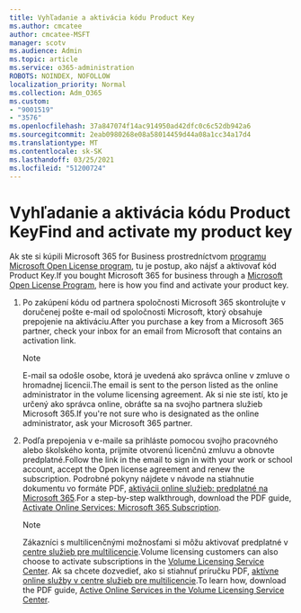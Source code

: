 ```yaml
---
title: Vyhľadanie a aktivácia kódu Product Key
ms.author: cmcatee
author: cmcatee-MSFT
manager: scotv
ms.audience: Admin
ms.topic: article
ms.service: o365-administration
ROBOTS: NOINDEX, NOFOLLOW
localization_priority: Normal
ms.collection: Adm_O365
ms.custom:
- "9001519"
- "3576"
ms.openlocfilehash: 37a847074f14ac914950ad42dfc0c6c52db942a6
ms.sourcegitcommit: 2eab0980268e08a58014459d44a08a1cc34a17d4
ms.translationtype: MT
ms.contentlocale: sk-SK
ms.lasthandoff: 03/25/2021
ms.locfileid: "51200724"
---
```

# <a name="find-and-activate-my-product-key"></a><span data-ttu-id="4307d-102">Vyhľadanie a aktivácia kódu Product Key</span><span class="sxs-lookup"><span data-stu-id="4307d-102">Find and activate my product key</span></span>

<span data-ttu-id="4307d-103">Ak ste si kúpili Microsoft 365 for Business prostredníctvom [programu Microsoft Open License program](https://go.microsoft.com/fwlink/p/?LinkID=613298), tu je postup, ako nájsť a aktivovať kód Product Key.</span><span class="sxs-lookup"><span data-stu-id="4307d-103">If you bought Microsoft 365 for business through a [Microsoft Open License Program](https://go.microsoft.com/fwlink/p/?LinkID=613298), here is how you find and activate your product key.</span></span>

1. <span data-ttu-id="4307d-104">Po zakúpení kódu od partnera spoločnosti Microsoft 365 skontrolujte v doručenej pošte e-mail od spoločnosti Microsoft, ktorý obsahuje prepojenie na aktiváciu.</span><span class="sxs-lookup"><span data-stu-id="4307d-104">After you purchase a key from a Microsoft 365 partner, check your inbox for an email from Microsoft that contains an activation link.</span></span>

    > [!NOTE]
    > <span data-ttu-id="4307d-105">E-mail sa odošle osobe, ktorá je uvedená ako správca online v zmluve o hromadnej licencii.</span><span class="sxs-lookup"><span data-stu-id="4307d-105">The email is sent to the person listed as the online administrator in the volume licensing agreement.</span></span> <span data-ttu-id="4307d-106">Ak si nie ste istí, kto je určený ako správca online, obráťte sa na svojho partnera služieb Microsoft 365.</span><span class="sxs-lookup"><span data-stu-id="4307d-106">If you're not sure who is designated as the online administrator, ask your Microsoft 365 partner.</span></span>
1. <span data-ttu-id="4307d-107">Podľa prepojenia v e-maile sa prihláste pomocou svojho pracovného alebo školského konta, prijmite otvorenú licenčnú zmluvu a obnovte predplatné.</span><span class="sxs-lookup"><span data-stu-id="4307d-107">Follow the link in the email to sign in with your work or school account, accept the Open license agreement and renew the subscription.</span></span> <span data-ttu-id="4307d-108">Podrobné pokyny nájdete v návode na stiahnutie dokumentu vo formáte PDF, [aktivácii online služieb: predplatné na Microsoft 365](https://go.microsoft.com/fwlink/p/?LinkId=618100).</span><span class="sxs-lookup"><span data-stu-id="4307d-108">For a step-by-step walkthrough, download the PDF guide, [Activate Online Services: Microsoft 365 Subscription](https://go.microsoft.com/fwlink/p/?LinkId=618100).</span></span>

    > [!NOTE]
    > <span data-ttu-id="4307d-109">Zákazníci s multilicenčnými možnosťami si môžu aktivovať predplatné v [centre služieb pre multilicencie](https://go.microsoft.com/fwlink/p/?LinkID=282016).</span><span class="sxs-lookup"><span data-stu-id="4307d-109">Volume licensing customers can also choose to activate subscriptions in the [Volume Licensing Service Center](https://go.microsoft.com/fwlink/p/?LinkID=282016).</span></span> <span data-ttu-id="4307d-110">Ak sa chcete dozvedieť, ako si stiahnuť príručku PDF, [aktívne online služby v centre služieb pre multilicencie](https://go.microsoft.com/fwlink/p/?LinkId=618096).</span><span class="sxs-lookup"><span data-stu-id="4307d-110">To learn how, download the PDF guide, [Active Online Services in the Volume Licensing Service Center](https://go.microsoft.com/fwlink/p/?LinkId=618096).</span></span>